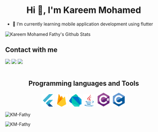 
<h1 align="center">Hi 👋, I'm Kareem Mohamed</h1>


- 🌱 I’m currently learning mobile application development using flutter

  
 
<img align="center" alt="Kareem Mohamed Fathy's Github Stats" src="https://github-readme-stats.vercel.app/api?username=KM-Fathy&show_icons=true&hide_border=true&count_private=true&bg_color=35,0b0c12,0e1535&title_color=fff&text_color=fff&icon_color=fff" />
 
 
<h2>
Contact with me </h2>

  [<img src="https://img.shields.io/badge/linkedin-%230077B5.svg?&style=for-the-badge&logo=linkedin&logoColor=white" />](https://www.linkedin.com/in/kareem-mohamed-64a92628a/) [<img src = "https://img.shields.io/badge/instagram-E4405F.svg?&style=for-the-badge&logo=instagram&logoColor=white">](https://www.instagram.com/kareem._.mohamed11/)  [<img src = "https://img.shields.io/badge/facebook-%2320A1F1.svg?&style=for-the-badge&logo=facebook&logoColor=white">](https://www.facebook.com/profile.php?id=100078072495501)
  <br> <br>

<h2 align="center">
Programming languages and Tools </h2>

<p align="center">
<img src="https://raw.githubusercontent.com/devicons/devicon/master/icons/flutter/flutter-original.svg" text=Flutter title=Flutter alt="flutter" width="40" height="40"/>
<img src="https://raw.githubusercontent.com/devicons/devicon/master/icons/firebase/firebase-original.svg" title=Firebase alt="firebase" width="40" height="40"/> 
<img src="https://raw.githubusercontent.com/devicons/devicon/master/icons/dart/dart-original.svg" title=Dart alt="dart" width="40" height="40"/> 
<img src="https://raw.githubusercontent.com/devicons/devicon/master/icons/java/java-original.svg" title=Java alt="java" width="40" height="40"/> 
<img src="https://raw.githubusercontent.com/devicons/devicon/master/icons/csharp/csharp-original.svg" title=C# alt="csharp" width="45" height="45"/> 
<img src="https://raw.githubusercontent.com/devicons/devicon/master/icons/c/c-original.svg" title=C width="45" height="45"/> 
</p>


<p><img src="https://github-readme-stats.vercel.app/api/top-langs?username=KM-Fathy&show_icons=true&hide_border=true&count_private=true&bg_color=35,0b0c12,0e1535&title_color=fff&text_color=fff&icon_color=fff" " alt="KM-Fathy" /></p>

<p align="left"> <img src="https://komarev.com/ghpvc/?username=KM-Fathy&label=Profile%20views&color=0e75b6&style=flat" alt="KM-Fathy" /> </p>





